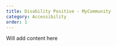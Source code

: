 ```yaml
---
title: Disability Positive - MyCommunity
category: Accessibility
order: 1
---
```


Will add content here
